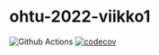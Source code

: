 # ohtu-2022-viikko1

![Github Actions](https://github.com/Cryocooler/ohtu-2022-viikko1/workflows/CI/badge.svg)
[![codecov](https://codecov.io/gh/Cryocooler/ohtu-2022-viikko1/branch/main/graph/badge.svg?token=KL2FWB7CFG)](https://codecov.io/gh/Cryocooler/ohtu-2022-viikko1)
